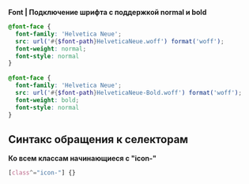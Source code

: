 **Font | Подключение шрифта с поддержкой normal и bold**
```scss
@font-face {  
  font-family: 'Helvetica Neue';  
  src: url('#{$font-path}HelveticaNeue.woff') format('woff');  
  font-weight: normal;  
  font-style: normal  
}  
  
@font-face {  
  font-family: 'Helvetica Neue';  
  src: url('#{$font-path}HelveticaNeue-Bold.woff') format('woff');  
  font-weight: bold;  
  font-style: normal  
}
```
## Синтакс обращения к селекторам  

**Ко всем классам начинающиеся с "icon-"**
```css
[class^="icon-"] {}
```
<!--stackedit_data:
eyJoaXN0b3J5IjpbLTIwNzcwOTI0ODQsLTEzNjA5NjY5NDVdfQ
==
-->
